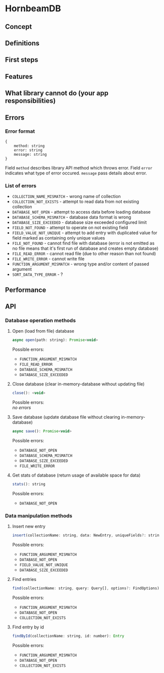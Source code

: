# HornbeamDB

## Concept

## Definitions

## First steps

## Features

## What library cannot do (your app responsibilities)

## Errors

### Error format

```
{
    method: string
    error: string
    message: string
}

```
Field `method` describes library API method which throws error. Field `error` indicates what type of error occured. `message` pass details about error.

### List of errors

* `COLLECTION_NAME_MISMATCH` - wrong name of collection
* `COLLECTION_NOT_EXISTS` - attempt to read data from not existing collection
* `DATABASE_NOT_OPEN` - attempt to access data before loading database
* `DATABASE_SCHEMA_MISMATCH` - database data format is wrong
* `DATABASE_SIZE_EXCEEDED` - database size exceeded configured limit
* `FIELD_NOT_FOUND` - attempt to operate on not existing field
* `FIELD_VALUE_NOT_UNIQUE` - attempt to add entry with duplicated value for field marked as containing only unique values
* `FILE_NOT_FOUND` - cannot find file with database (error is not emitted as no file means that it's first run of database and creates empty database)
* `FILE_READ_ERROR` - cannot read file (due to other reason than not found)
* `FILE_WRITE_ERROR` - cannot write file
* `FUNCTION_ARGUMENT_MISMATCH` - wrong type and/or content of passed argument
* `SORT_DATA_TYPE_ERROR` - ?

## Performance

## API

### Database operation methods

1. Open (load from file) database

    ```js
    async open(path: string): Promise<void>
    ```
    Possible errors:
    * `FUNCTION_ARGUMENT_MISMATCH`
    * `FILE_READ_ERROR`
    * `DATABASE_SCHEMA_MISMATCH`
    * `DATABASE_SIZE_EXCEEDED`


2. Close database (clear in-memory-database without updating file)

    ```js
    close(): <void>
    ```
    Possible errors:  
        *no errors*


3. Save database (update database file without clearing in-memory-database)

    ```js
    async save(): Promise<void>
    ```
    Possible errors:
    * `DATABASE_NOT_OPEN`
    * `DATABASE_SCHEMA_MISMATCH`
    * `DATABASE_SIZE_EXCEEDED`
    * `FILE_WRITE_ERROR`


3. Get stats of database (return usage of available space for data)

    ```js
    stats(): string
    ```
    Possible errors:
    * `DATABASE_NOT_OPEN`

### Data manipulation methods

1. Insert new entry

    ```js
    insert(collectionName: string, data: NewEntry, uniqueFields?: string[]): number
    ```
    Possible errors:
    * `FUNCTION_ARGUMENT_MISMATCH`
    * `DATABASE_NOT_OPEN`
    * `FIELD_VALUE_NOT_UNIQUE`
    * `DATABASE_SIZE_EXCEEDED`

2. Find entries

    ```js
    find(collectionName: string, query: Query[], options?: FindOptions): FindResults
    ```
    Possible errors:
    * `FUNCTION_ARGUMENT_MISMATCH`
    * `DATABASE_NOT_OPEN`
    * `COLLECTION_NOT_EXISTS`

3. Find entry by id

    ```js
    findById(collectionName: string, id: number): Entry
    ```
    Possible errors:
    * `FUNCTION_ARGUMENT_MISMATCH`
    * `DATABASE_NOT_OPEN`
    * `COLLECTION_NOT_EXISTS`

